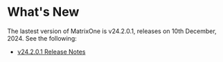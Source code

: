 # **What's New**

The lastest version of MatrixOne is v24.2.0.1, releases on 10th December, 2024. See the following:

* [v24.2.0.1 Release Notes](../Release-Notes/v24.2.0.1.md)
